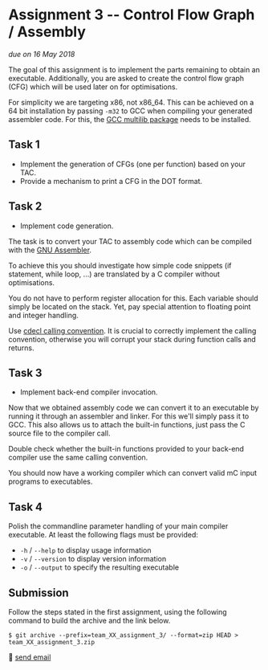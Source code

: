 # Assignment 3 -- Control Flow Graph / Assembly

*due on 16 May 2018*

The goal of this assignment is to implement the parts remaining to obtain an executable.
Additionally, you are asked to create the control flow graph (CFG) which will be used later on for optimisations.

For simplicity we are targeting x86, not x86_64.
This can be achieved on a 64 bit installation by passing `-m32` to GCC when compiling your generated assembler code.
For this, the [GCC multilib package](https://packages.debian.org/buster/gcc-multilib) needs to be installed.

## Task 1

- Implement the generation of CFGs (one per function) based on your TAC.
- Provide a mechanism to print a CFG in the DOT format.

## Task 2

- Implement code generation.

The task is to convert your TAC to assembly code which can be compiled with the [GNU Assembler](https://en.wikipedia.org/wiki/GNU_Assembler).

To achieve this you should investigate how simple code snippets (if statement, while loop, ...) are translated by a C compiler without optimisations.

You do not have to perform register allocation for this.
Each variable should simply be located on the stack.
Yet, pay special attention to floating point and integer handling.

Use [cdecl calling convention](https://en.wikipedia.org/wiki/X86_calling_conventions#cdecl).
It is crucial to correctly implement the calling convention, otherwise you will corrupt your stack during function calls and returns.

## Task 3

- Implement back-end compiler invocation.

Now that we obtained assembly code we can convert it to an executable by running it through an assembler and linker.
For this we'll simply pass it to GCC.
This also allows us to attach the built-in functions, just pass the C source file to the compiler call.

Double check whether the built-in functions provided to your back-end compiler use the same calling convention.

You should now have a working compiler which can convert valid mC input programs to executables.

## Task 4

Polish the commandline parameter handling of your main compiler executable.
At least the following flags must be provided:

- `-h` / `--help`    to display usage information
- `-v` / `--version` to display version information
- `-o` / `--output`  to specify the resulting executable

## Submission

Follow the steps stated in the first assignment, using the following command to build the archive and the link below.

    $ git archive --prefix=team_XX_assignment_3/ --format=zip HEAD > team_XX_assignment_3.zip

:email: [send email](mailto:alexander.hirsch@uibk.ac.at?subject=703602%20-%20Assignment%203)
